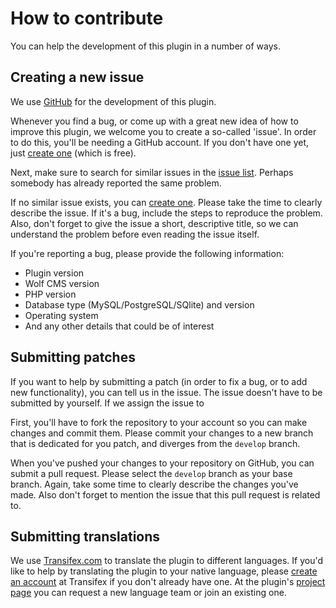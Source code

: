 How to contribute
=================

You can help the development of this plugin in a number of ways.

Creating a new issue
--------------------

We use [GitHub](https://github.com) for the development of this plugin.

Whenever you find a bug, or come up with a great new idea of how to improve this plugin, we welcome you to create a so-called 'issue'. In order to do this, you'll be needing a GitHub account. If you don't have one yet, just [create one](https://github.com/signup/free) (which is free).

Next, make sure to search for similar issues in the [issue list](https://github.com/nicwortel/wolfcms-form/issues). Perhaps somebody has already reported the same problem.

If no similar issue exists, you can [create one](https://github.com/nicwortel/wolfcms-form/issues/new). Please take the time to clearly describe the issue. If it's a bug, include the steps to reproduce the problem. Also, don't forget to give the issue a short, descriptive title, so we can understand the problem before even reading the issue itself. 

If you're reporting a bug, please provide the following information:
* Plugin version
* Wolf CMS version
* PHP version
* Database type (MySQL/PostgreSQL/SQlite) and version
* Operating system
* And any other details that could be of interest

Submitting patches
------------------

If you want to help by submitting a patch (in order to fix a bug, or to add new functionality), you can tell us in the issue. The issue doesn't have to be submitted by yourself. If we assign the issue to

First, you'll have to fork the repository to your account so you can make changes and commit them. Please commit your changes to a new branch that is dedicated for you patch, and diverges from the `develop` branch.

When you've pushed your changes to your repository on GitHub, you can submit a pull request. Please select the `develop` branch as your base branch. Again, take some time to clearly describe the changes you've made. Also don't forget to mention the issue that this pull request is related to.

Submitting translations
-----------------------

We use [Transifex.com](https://www.transifex.com/) to translate the plugin to different languages. If you'd like to help by translating the plugin to your native language, please [create an account](https://www.transifex.com/signup/) at Transifex if you don't already have one. At the plugin's [project page](https://www.transifex.com/projects/p/wolfcms-form-plugin/) you can request a new language team or join an existing one.
